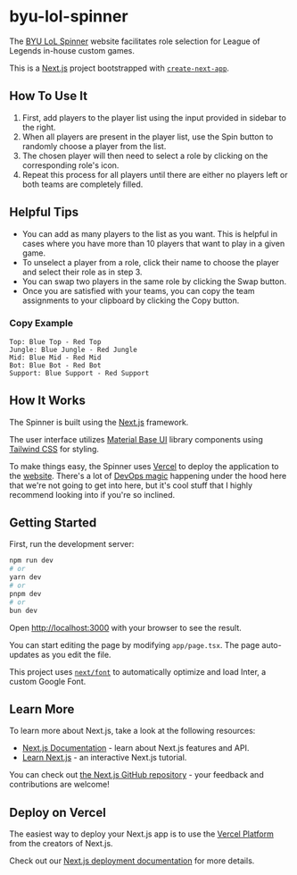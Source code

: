 # byu-lol-spinner

The [BYU LoL Spinner](https://byu-lol-spinner.vercel.app/) website facilitates role selection for League of Legends in-house custom games.

This is a [Next.js](https://nextjs.org/) project bootstrapped with [`create-next-app`](https://github.com/vercel/next.js/tree/canary/packages/create-next-app).

## How To Use It

1. First, add players to the player list using the input provided in sidebar to the right.
2. When all players are present in the player list, use the Spin button to randomly choose a player from the list.
3. The chosen player will then need to select a role by clicking on the corresponding role's icon.
4. Repeat this process for all players until there are either no players left or both teams are completely filled.

## Helpful Tips

- You can add as many players to the list as you want. This is helpful in cases where you have more than 10 players that want to play in a given game.
- To unselect a player from a role, click their name to choose the player and select their role as in step 3.
- You can swap two players in the same role by clicking the Swap button.
- Once you are satisfied with your teams, you can copy the team assignments to your clipboard by clicking the Copy button.

### Copy Example

```
Top: Blue Top - Red Top
Jungle: Blue Jungle - Red Jungle
Mid: Blue Mid - Red Mid
Bot: Blue Bot - Red Bot
Support: Blue Support - Red Support
```

## How It Works

The Spinner is built using the [Next.js](https://nextjs.org/) framework.

The user interface utilizes [Material Base UI](https://mui.com/base-ui/getting-started/) library components using [Tailwind CSS](https://tailwindcss.com/docs/installation) for styling.

To make things easy, the Spinner uses [Vercel](https://vercel.com/) to deploy the application to the [website](https://byu-lol-spinner.vercel.app/). There's a lot of [DevOps magic](https://vercel.com/blog/what-is-vercel) happening under the hood here that we're not going to get into here, but it's cool stuff that I highly recommend looking into if you're so inclined.

## Getting Started

First, run the development server:

```bash
npm run dev
# or
yarn dev
# or
pnpm dev
# or
bun dev
```

Open [http://localhost:3000](http://localhost:3000) with your browser to see the result.

You can start editing the page by modifying `app/page.tsx`. The page auto-updates as you edit the file.

This project uses [`next/font`](https://nextjs.org/docs/basic-features/font-optimization) to automatically optimize and load Inter, a custom Google Font.

## Learn More

To learn more about Next.js, take a look at the following resources:

- [Next.js Documentation](https://nextjs.org/docs) - learn about Next.js features and API.
- [Learn Next.js](https://nextjs.org/learn) - an interactive Next.js tutorial.

You can check out [the Next.js GitHub repository](https://github.com/vercel/next.js/) - your feedback and contributions are welcome!

## Deploy on Vercel

The easiest way to deploy your Next.js app is to use the [Vercel Platform](https://vercel.com/new?utm_medium=default-template&filter=next.js&utm_source=create-next-app&utm_campaign=create-next-app-readme) from the creators of Next.js.

Check out our [Next.js deployment documentation](https://nextjs.org/docs/deployment) for more details.
